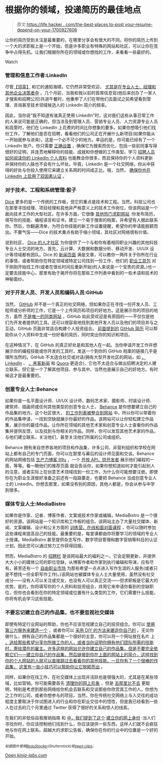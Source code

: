 # 根据你的领域，投递简历的最佳地点

> 原文:[https://life hacker . com/the-best-places to-post your-resume-depend-on-your-1700927606](https://lifehacker.com/the-best-places-to-post-your-resume-depending-on-your-1700927606)

让你的简历受到关注是最重要的，在哪里分享会有很大的不同。将你的简历上传到一个大的求职板上是一个开始，但是许多职业有特殊的网站和社区，可以让你在竞争中占得先机。让我们根据你所在的领域或你想找的工作，来看看一些最好的。

Watch

### 管理和信息工作者:LinkedIn

尽管[【领英】](https://www.linkedin.com/) 和它的通知海啸，它仍然非常受欢迎， [尤其是在专业人士、经理和其他企业决策者中](http://www.businessinsider.com/linkedin-as-a-marketing-and-brand-platform-2014-9) 。几个月前，当我和我以前的首席信息官(他后来创办了一家人才搜索和招聘公司)共进午餐时，他重申了人们在带他们去面试之前希望看到管理、咨询甚至技术领域候选人的 LinkedIn 简介的频率。

因此，当你说“我不知道有谁真正使用 LinkedIn”时，这对我们这些从事日常工作的人来说可能是正确的，但当涉及到管理人员、营销专业人员、人力资源专业人员和高管时，他们在 LinkedIn 上花费的时间比你想象的要多。如果你想吸引他们找份工作，了解他们是否在招聘，看看他们的公司正在开展什么新项目(如果你能从一开始就参与进来)，这是一个必不可少的地方。幸运的是，你可能已经有了一个 LinkedIn 账户。你只需要 [正确设置](https://lifehacker.com/how-can-i-make-linkedin-more-useful-in-landing-a-job-1066870899) ，确保它为搜索而优化，包括一些前同事写得很好的证明，并连贯地解释你的技能、成就和你想做的工作类型。学习 [招聘人员如何阅读你的 LinkedIn 个人资料](http://lifehacker.com/how-recruiters-really-look-at-your-linkedin-profile-and-1580589303) 也能教会你很多，而且保持你的个人资料更新 并保持你的人脉也不会有什么坏处。毕竟，LinkedIn 是一个社交网络，你从中获得的好处与你投入使用它来建立关系网的时间成正比。哦，当然， [确保你也在 LinkedIn 上启用了双因素认证](http://lifehacker.com/linkedin-just-added-two-factor-authentication-so-enabl-510680312) 。

### 对于技术、工程和系统管理:骰子

[Dice](http://www.dice.com/) 更多的是一个传统的工作板，但它的重点是技术和工程。当然，科技公司也在那里寻找经理、项目经理和其他非严格意义上的技术工作岗位，但该网站是一个面向技术工作的大型社区。在许多方面，它很像 [其他热门求职网站](http://lifehacker.com/five-best-job-search-sites-5792788) :你发布简历，填写你的技能、编程语言和证书，建立一个易于搜索的档案，并希望有人据此联系你。然后，你翻遍清单，为符合你技能的新工作设置提醒，希望你的申请能脱颖而出。不要气馁——Dice 的技术重点有助于缩小领域，其社区对网络很有价值。

说到社区， [Dice 的人才社区](http://news.dice.com/talent-community-landing-page/) 为你提供了一个与和你有着相同职业兴趣的其他科技专业人士交流的地方。首先，云计算、大数据和数据分析、移动开发、UI/UX 设计等领域都有团队。Dice 的 [新闻页面](http://news.dice.com/) 满是文章，可以教你一两件关于你所在行业的事情，或者帮助你在特定领域或特定公司找到一份工作，他们的 [职业工具包](http://news.dice.com/toolkit/) 对于刚刚开始找工作(或者在很长时间后重新开始)的人来说是一个宝贵的资源。)也一定要去技能中心，那里有助于揭开你将在那些工作列表中看到的一些术语和技术的神秘面纱。

### 对于开发人员、开发人员和编码人员:GitHub

当然， [GitHub](https://github.com/) 并不是一个真正的社交网络，但如果你正在寻找一份开发人员、工程师或分析师的工作，它是一个上传简历和项目的好地方。这是展示你的项目的地方，虽然 [不是唯一的同类网站](http://lifehacker.com/the-best-alternatives-to-google-code-for-your-programmi-1691688947) ，GitHub 如此受欢迎是有原因的——不仅仅是他们为开发者提供的工具。还可以很容易地找到其他开发人员以及他们的项目并与之互动，GitHub 页面非常适合构建个人投资组合。 [前面提到的](https://lifehacker.com/github-resume-transforms-your-github-account-into-a-one-5940553) [GitHub 简历](http://resume.github.io/) 可以帮助你从个人资料中生成一份好看的简历，同时突出你的知识和项目。

在这种情况下，在 GitHub 的真正好处是和其他人在一起。当你申请开发工作并想展示你的编程技能或你开发的工具时，发送一个到你的 GitHub 档案的链接几乎是理所当然的。GitHub 不太适合社交或对话(拥有大型开发社区的网站，如 [、LinkedIn](https://www.linkedin.com/) 、 [、黑客新闻](https://news.ycombinator.com/) 和 [Quora](https://www.quora.com/) 更适合)，它也不太适合与做出招聘决定的人建立联系，但它是一个了解其他项目、参与其中、当然也是展示自己的好地方。有时候这才是最重要的。

### 创意专业人士:Behance

如果你是一名平面设计师、UI/UX 设计师、数码艺术家、摄影师、时装设计师、建筑师、插画师或任何其他类型的创意专业人士， [Behance](https://www.behance.net/) 是你想要建立自己的作品集的地方。这个社区很大， [的工作列表被整合到网站](https://www.behance.net/joblist) 中，所以你可以带着你的作品集申请，一找到空缺就展示你最好的作品。该网站可以让你轻松建立作品集，展示你的最佳作品，让你所在领域的其他艺术家和创意专业人士查看你的作品集并提供反馈，以及找到与你相关的作品。同样，你可以发现其他艺术家的作品，与他们建立联系，关注他们，甚至关注他们所属的公司或组织。

Behance 拥有来自世界各地的项目和作品集，许多公司、非营利组织和学校在网站上都有自己的专门页面，你可以在那里与幕后的设计师见面和交谈。Behance 的网站网络包括 [生产力博客 99u](http://99u.com/) ，一个 [开放 API，供开发者](https://www.behance.net/dev) 展示他们编程的一面，等等。看一眼他们的推荐页面 就会告诉你，如果你想知道如何才能引起别人的注意，或者实际上在创意艺术领域找到一份工作，为什么你可能想要注册。即使你在为职业生涯做好准备之前还有一段路要走，也要把 Behance 当成创意专业人士的 LinkedIn。你想去那里，如果没有别的原因，其他人都是，你会从参与中学到很多。

### 媒体专业人士:MediaBistro

如果你是作家、记者、博客作者、文案或技术作家或编辑，MediaBistro 是一个很好的资源。该网站是一个知识库和工作板的组合。该网站主办了大量社交媒体、新闻、文案编辑、设计和公关方面的 [训练营、在线和面对面课程](http://www.mediabistro.com/courses/?nav=mmc) ，你可以随时参加这些课程来提高自己的技能。最重要的是，每堂课都由你将要学习的领域的专业人士授课。MediaBistro 甚至提供杂志写作、数字项目管理和数字营销等科目的认证计划，因此您可以通过努力工作获得回报。

然而，MediaBistro 的 [招聘栏](http://www.mediabistro.com/joblistings/?nav=mdj) 是该网站最大的福利之一。它会定期更新，并提供大大小小的媒体公司的职位空缺，从博客作者和作家到执行编辑和导演，应有尽有。甚至还有一个 [自由职业市场](http://www.mediabistro.com/portfolios/marketplace_intro.asp) 为那些希望一点点进入写作生涯的人服务(或者只是不想找一份全职写作工作)。)该网站也被媒体专业人士大量使用，虽然没有社交成分——没有人可以关注或交友，也没有人可以真正交流——但求职板是它最大的优势。是的，你将填写你的个人资料和投资组合，并用它来申请你看到的空缺职位，但你也会看到在你的特定领域或位置有什么类型的工作，它们需要什么技能，你将有机会学习这些技能。

### 不要忘记建立自己的作品集，也不要忽视社交媒体

即使有特定行业网站的帮助，你也不应该忽视建立自己的投资组合。你可以 [使用第三方服务来建造一个](http://lifehacker.com/five-best-professional-nameplate-sites-5886188) ，或者你可以 [采用 DIY 的方法来建造你自己的](https://lifehacker.com/make-and-host-your-own-customized-personal-landing-pag-5636983) 。无论你做什么，拥有自己的作品集都是一个很好的主意，你可以将一个网址放在名片 上 [，送给那些希望分享你所做工作的人，或者当你证明你拥有他们团队所需的技能时，寄给潜在的雇主。许多这样的网站允许你建立自己的作品集，但是不要完全依赖它们——建立你自己的作品集，然后链接到你在上面的网站上的简介，这样找到你的个人网站的人就可以直接跳过去看看你的其他技能。一旦你有了一个很棒的作品集，](http://lifehacker.com/why-business-cards-still-matter-and-how-to-effectively-1651222760) [这里有一些小技巧可以帮助你让它脱颖而出](http://lifehacker.com/how-to-make-your-personal-or-professional-landing-page-5886755) 。

同样，如果你在找工作，在社交媒体上出现并活跃也是很强大的，尤其是在某些领域，比如营销。你可能需要首先 [清理你的网上形象](https://lifehacker.com/how-to-clean-up-your-online-presence-and-make-a-great-f-5963864) ，但是 [去那里比不去](http://lifehacker.com/dont-quit-the-social-networks-you-hate-bend-them-to-yo-1683715538) 更聪明，特别是考虑到那些网络给你机会去联系和交谈那些你欣赏其工作的人，你想为之工作的公司，或者你想参与的项目。当然，你在传统社交网络上与人交往的成功程度主要取决于你试图进入的行业和你在职业交往中的悟性，但是我已经看到一些人在过去的几个月里通过 Twitter 获得了很好的关系和惊人的线索。

在我们的非低俗自我推销指南 和 [中，我们提到了这个](http://lifehacker.com/establish-and-maintain-your-online-identity-5531465) [建立你的网上身份](https://lifehacker.com/how-to-promote-yourself-without-being-sleazy-5883298) :当人们寻找你时，你应该控制他们找到什么，你应该提供一些东西，这样人们就不会疯狂地与你在网上联系。超越大的求职公告板，确保你在你的行业中的位置是一个好的开始。

<small>*标题图片使用*</small>[<small>*BeauStocker*</small>](http://www.shutterstock.com/pic-226184263/stock-vector-blank-presentation-for-training-or-teaching.html?src=GylHe2euXozPBCJiyZJeTg-1-3)<small>*(Shutterstock)和*</small>[<small>*open clips*</small>](http://pixabay.com/en/cellular-mobile-phone-cellphone-151385/)<small>*。*</small>

[Open *kinja-labs.com*](http://kinja-labs.com/related-widget/?posts=5934177,1680315298,1555349531&title=More%20Tips%20to%20Revamp%20Your%20Resume)